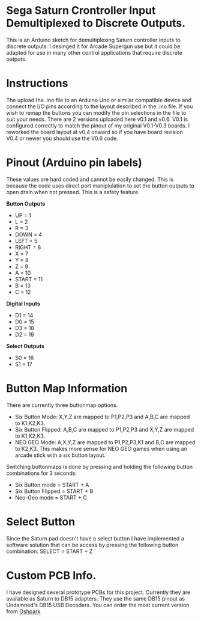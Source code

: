 # Sega Saturn Crontroller Input Demultiplexed to Discrete Outputs.

This is an Arduino sketch for demultiplexing Saturn controller inputs to discrete outputs. I desinged it for Arcade Supergun use but it could be adapted for use in many other control applications that require discrete outputs.

# Instructions

The upload the .ino file to an Arduino Uno or similar compatible device and connect the I/O pins according to the layout described in the .ino file. If you wish to remap the buttons you can modify the pin selections in the file to suit your needs. There are 2 versions uploaded here v0.1 and v0.6. V0.1 is configured correctly to match the pinout of my original V0.1-V0.3 boards. I reworked the board layout at v0.4 onward so if you have board revision V0.4 or newer you should use the V0.6 code.

# Pinout (Arduino pin labels) 

  These values are hard coded and cannot be easily changed. This is because the code uses direct port maniplulation to set the button outputs to open drain when not pressed. This is a safety feature.

**Button Outputs**
  - UP    = 1
  - L     = 2
  - R     = 3
  - DOWN  = 4
  - LEFT  = 5
  - RIGHT = 6
  - X     = 7
  - Y     = 8
  - Z     = 9
  - A     = 10
  - START = 11  
  - B     = 13
  - C     = 12

**Digital Inputs**
- D1    = 14
- D0    = 15
- D3    = 18
- D2    = 19

**Select Outputs**
- S0    = 16
- S1    = 17

# Button Map Information

There are currently three buttonmap options. 
- Six Button Mode: X,Y,Z are mapped to P1,P2,P3 and A,B,C are mapped to K1,K2,K3. 
- Six Button Flipped: A,B,C are mapped to P1,P2,P3 and X,Y,Z are mapped to K1,K2,K3. 
- NEO GEO Mode: A,X,Y,Z are mapped to P1,P2,P3,K1 and B,C are mapped to K2,K3. This makes more sense for NEO GEO games when using an arcade stick with a six button layout. 

Switching buttonmaps is done by pressing and holding the following button combinations for 3 seconds:
- Six Button mode = START + A
- Six Button Flipped = START + B
- Neo-Geo mode = START + C

# Select Button

Since the Saturn pad doesn't have a select button I have implemented a software solution that can be access by pressing the following button combination: SELECT = START + Z

# Custom PCB Info.

I have designed several prototype PCBs for this project. Currently they are available as Saturn to DB15 adapters. They use the same DB15 pinout as Undamned's DB15 USB Decoders. You can order the most current version from <a href="https://oshpark.com/shared_projects/X40sm7os">Oshpark</a>
